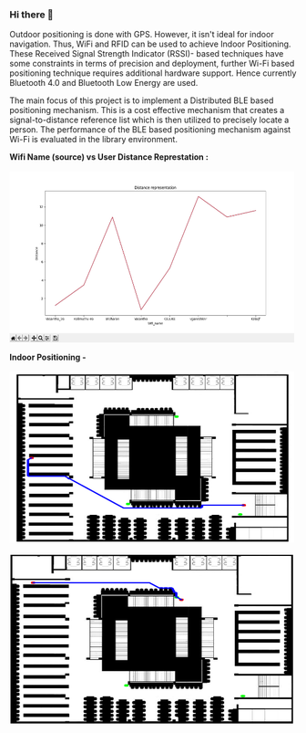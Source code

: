 ### <h3>Hi there 👋</h3>

  Outdoor positioning is done with GPS. However, it isn't ideal for indoor navigation. Thus, WiFi and RFID can be used to achieve Indoor Positioning. These Received Signal Strength Indicator (RSSI)- based techniques have some constraints in terms of precision and deployment, further Wi-Fi based positioning technique requires additional hardware support. Hence currently Bluetooth 4.0 and Bluetooth Low Energy are used.

  The main focus of this project is to implement a Distributed BLE based positioning mechanism. This is a cost effective mechanism that creates a signal-to-distance reference list which is then utilized to precisely locate a person. The performance of the BLE based positioning mechanism against Wi-Fi is evaluated in the library environment. 
  
<b>Wifi Name (source) vs User Distance Represtation :</b>
<br><br>
<img src="images/wifi_graph.png" width="500" height="300">

<b>Indoor Positioning -</b> <br><br>
<img src="images/Output_1.png" width="500" height="300"> 

<img src="images/Output_2.png" width="500" height="300">
<br>

